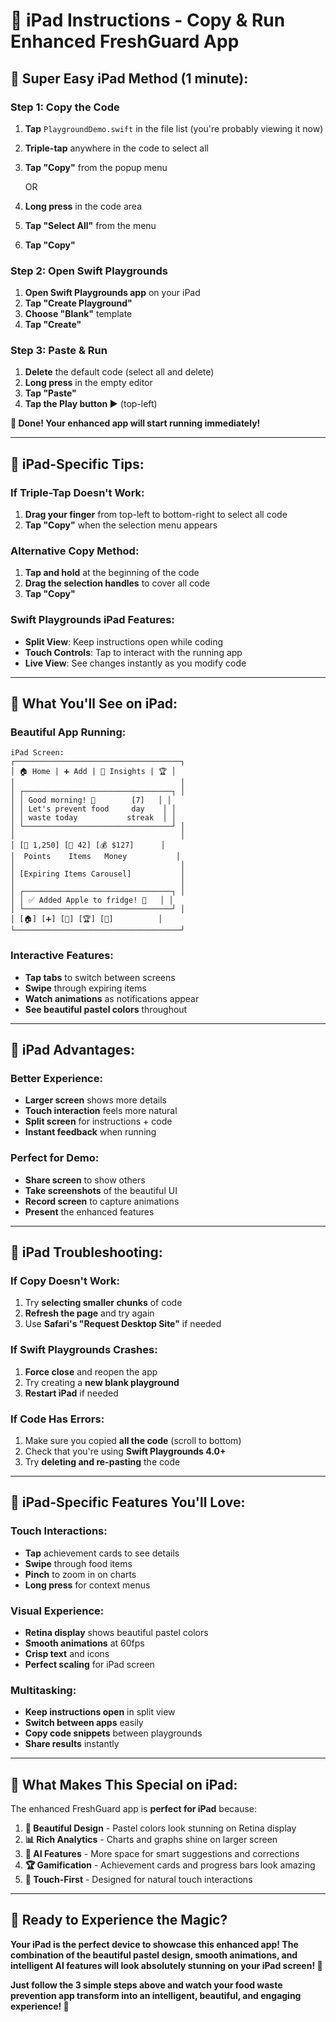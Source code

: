 # 📱 iPad Instructions - Copy & Run Enhanced FreshGuard App

## 🚀 **Super Easy iPad Method (1 minute):**

### **Step 1: Copy the Code**
1. **Tap** `PlaygroundDemo.swift` in the file list (you're probably viewing it now)
2. **Triple-tap** anywhere in the code to select all
3. **Tap "Copy"** from the popup menu
   
   OR
   
1. **Long press** in the code area
2. **Tap "Select All"** from the menu
3. **Tap "Copy"**

### **Step 2: Open Swift Playgrounds**
1. **Open Swift Playgrounds app** on your iPad
2. **Tap "Create Playground"**
3. **Choose "Blank"** template
4. **Tap "Create"**

### **Step 3: Paste & Run**
1. **Delete** the default code (select all and delete)
2. **Long press** in the empty editor
3. **Tap "Paste"** 
4. **Tap the Play button ▶️** (top-left)

**🎉 Done! Your enhanced app will start running immediately!**

---

## 📱 **iPad-Specific Tips:**

### **If Triple-Tap Doesn't Work:**
1. **Drag your finger** from top-left to bottom-right to select all code
2. **Tap "Copy"** when the selection menu appears

### **Alternative Copy Method:**
1. **Tap and hold** at the beginning of the code
2. **Drag the selection handles** to cover all code
3. **Tap "Copy"**

### **Swift Playgrounds iPad Features:**
- **Split View**: Keep instructions open while coding
- **Touch Controls**: Tap to interact with the running app
- **Live View**: See changes instantly as you modify code

---

## 🎯 **What You'll See on iPad:**

### **Beautiful App Running:**
```
iPad Screen:
┌─────────────────────────────────────┐
│ 🏠 Home | ➕ Add | 🧠 Insights | 🏆 │
│                                     │
│ ┌─────────────────────────────────┐ │
│ │ Good morning! 🌅        [7]   │ │
│ │ Let's prevent food     day    │ │
│ │ waste today           streak  │ │
│ └─────────────────────────────────┘ │
│                                     │
│ [🌟 1,250] [🌱 42] [💰 $127]      │
│  Points    Items   Money           │
│                                     │
│ [Expiring Items Carousel]           │
│                                     │
│ ┌─────────────────────────────────┐ │
│ │ ✅ Added Apple to fridge! 🎉   │ │
│ └─────────────────────────────────┘ │
│ [🏠] [➕] [🧠] [🏆] [👤]          │
└─────────────────────────────────────┘
```

### **Interactive Features:**
- **Tap tabs** to switch between screens
- **Swipe** through expiring items
- **Watch animations** as notifications appear
- **See beautiful pastel colors** throughout

---

## 🎨 **iPad Advantages:**

### **Better Experience:**
- **Larger screen** shows more details
- **Touch interaction** feels more natural
- **Split screen** for instructions + code
- **Instant feedback** when running

### **Perfect for Demo:**
- **Share screen** to show others
- **Take screenshots** of the beautiful UI
- **Record screen** to capture animations
- **Present** the enhanced features

---

## 🔧 **iPad Troubleshooting:**

### **If Copy Doesn't Work:**
1. Try **selecting smaller chunks** of code
2. **Refresh the page** and try again
3. Use **Safari's "Request Desktop Site"** if needed

### **If Swift Playgrounds Crashes:**
1. **Force close** and reopen the app
2. Try creating a **new blank playground**
3. **Restart iPad** if needed

### **If Code Has Errors:**
1. Make sure you copied **all the code** (scroll to bottom)
2. Check that you're using **Swift Playgrounds 4.0+**
3. Try **deleting and re-pasting** the code

---

## 🌟 **iPad-Specific Features You'll Love:**

### **Touch Interactions:**
- **Tap** achievement cards to see details
- **Swipe** through food items
- **Pinch** to zoom in on charts
- **Long press** for context menus

### **Visual Experience:**
- **Retina display** shows beautiful pastel colors
- **Smooth animations** at 60fps
- **Crisp text** and icons
- **Perfect scaling** for iPad screen

### **Multitasking:**
- **Keep instructions open** in split view
- **Switch between apps** easily
- **Copy code snippets** between playgrounds
- **Share results** instantly

---

## 🎯 **What Makes This Special on iPad:**

The enhanced FreshGuard app is **perfect for iPad** because:

1. **🎨 Beautiful Design** - Pastel colors look stunning on Retina display
2. **📊 Rich Analytics** - Charts and graphs shine on larger screen
3. **🧠 AI Features** - More space for smart suggestions and corrections
4. **🏆 Gamification** - Achievement cards and progress bars look amazing
5. **📱 Touch-First** - Designed for natural touch interactions

---

## 🚀 **Ready to Experience the Magic?**

**Your iPad is the perfect device to showcase this enhanced app! The combination of the beautiful pastel design, smooth animations, and intelligent AI features will look absolutely stunning on your iPad screen! 🌟**

**Just follow the 3 simple steps above and watch your food waste prevention app transform into an intelligent, beautiful, and engaging experience! 🎉**
